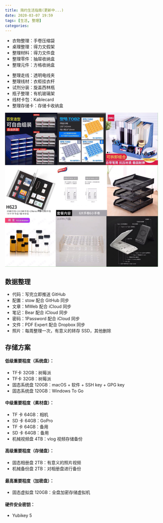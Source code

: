 ```yaml
---
title: 简约生活指南(更新中...)
date: 2020-03-07 19:59
tags: [生活, 整理]
categories: 
---
```

- 衣物整理：手卷压缩袋
- 桌理整理：得力文假架
- 整理材料：得力文件盘
- 整理零件：抽屉收纳盒
- 整理元件：方格收纳盒

<!-- more -->

- 整理走线：透明电线夹
- 整理线材：衣柜挂衣杆
- 试剂分装：旋盖西林瓶
- 瓶子整理：有机玻璃架
- 线材卡包：Kablecard
- 整理存储卡：存储卡收纳盒

![](/media/sort.jpg)

## 数据整理
- 代码：写完立即推送 GitHub
- 配置：stow 配合 GitHub 同步
- 文章：MWeb 配合 iCloud 同步
- 笔记：Bear 配合 iCloud 同步
- 密码：1Password 配合 iCloud 同步
- 文件：PDF Expert 配合 Dropbox 同步
- 照片：每周整理一次，有意义的转存 SSD，其他删除

## 存储方案
#### 低级重要程度（系统盘）：
- TF卡 32GB：树莓派
- TF卡 32GB：树莓派
- 固态系统盘 120GB：macOS + 软件 + SSH key + GPG key
- 固态系统盘 120GB：Windows To Go

#### 中级重要程度（素材盘）：
- TF 卡 64GB：相机
- SD 卡 64GB：GoPro
- TF 卡 64GB：备用
- SD 卡 64GB：备用
- 机械视频盘 4TB：vlog 视频存储备份

#### 高级重要程度（存储盘）：
- 固态相册盘 2TB：有意义的照片视频
- 机械备份盘 2TB：对相册盘进行备份

#### 最高重要程度（加密盘）：
- 固态虚拟盘 120GB：全盘加密存储虚拟机

#### 硬件安全密钥：
- Yubikey 5